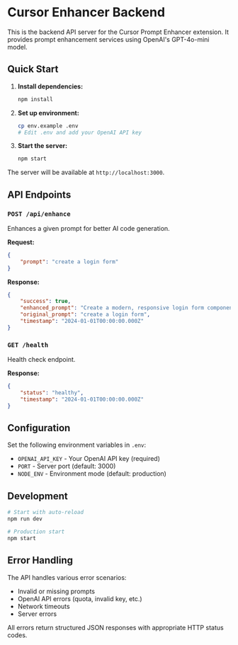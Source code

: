 # Cursor Enhancer Backend

This is the backend API server for the Cursor Prompt Enhancer extension. It provides prompt enhancement services using OpenAI's GPT-4o-mini model.

## Quick Start

1. **Install dependencies:**
   ```bash
   npm install
   ```

2. **Set up environment:**
   ```bash
   cp env.example .env
   # Edit .env and add your OpenAI API key
   ```

3. **Start the server:**
   ```bash
   npm start
   ```

The server will be available at `http://localhost:3000`.

## API Endpoints

### `POST /api/enhance`
Enhances a given prompt for better AI code generation.

**Request:**
```json
{
    "prompt": "create a login form"
}
```

**Response:**
```json
{
    "success": true,
    "enhanced_prompt": "Create a modern, responsive login form component...",
    "original_prompt": "create a login form",
    "timestamp": "2024-01-01T00:00:00.000Z"
}
```

### `GET /health`
Health check endpoint.

**Response:**
```json
{
    "status": "healthy",
    "timestamp": "2024-01-01T00:00:00.000Z"
}
```

## Configuration

Set the following environment variables in `.env`:

- `OPENAI_API_KEY` - Your OpenAI API key (required)
- `PORT` - Server port (default: 3000)
- `NODE_ENV` - Environment mode (default: production)

## Development

```bash
# Start with auto-reload
npm run dev

# Production start
npm start
```

## Error Handling

The API handles various error scenarios:
- Invalid or missing prompts
- OpenAI API errors (quota, invalid key, etc.)
- Network timeouts
- Server errors

All errors return structured JSON responses with appropriate HTTP status codes.
